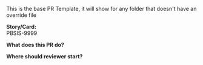 This is the base PR Template, it will show for any folder that doesn't have an override file

**Story/Card:**  
PBSIS-9999

**What does this PR do?**  


**Where should reviewer start?**  
